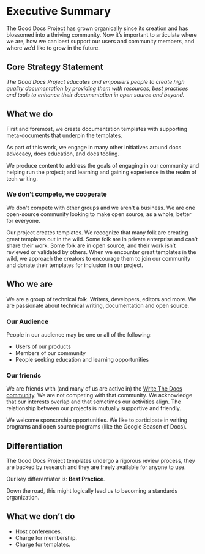 # Executive Summary

The Good Docs Project has grown organically since its creation and has blossomed into a thriving community. Now it’s important to articulate where we are, how we can best support our users and community members, and where we’d like to grow in the future. 


## Core Strategy Statement  

_The Good Docs Project educates and empowers people to create high quality documentation by providing them with resources, best practices and tools to enhance their documentation in open source and beyond._


## What we do

First and foremost, we create documentation templates with supporting meta-documents that underpin the templates.

As part of this work, we engage in many other initiatives around docs advocacy, docs education, and docs tooling. 

We produce content to address the goals of engaging in our community and helping run the project; and learning and gaining experience in the realm of tech writing.


### We don’t compete, we cooperate

We don't compete with other groups and we aren't a business. We are one open-source community looking to make open source, as a whole, better for everyone. 

Our project creates templates. We recognize that many folk are creating great templates out in the wild. Some folk are in private enterprise and can’t share their work. 
Some folk are in open source, and their work isn’t reviewed or validated by others. 
When we encounter great templates in the wild, we approach the creators to encourage them to join our community and donate their templates for inclusion in our project.


## Who we are

We are a group of technical folk. Writers, developers, editors and more. We are passionate about technical writing, documentation and open source.


### Our Audience

People in our audience may be one or all of the following:

* Users of our products
* Members of our community
* People seeking education and learning opportunities


### Our friends

We are friends with (and many of us are active in) the [Write The Docs community](https://www.writethedocs.org/). 
We are not competing with that community. We acknowledge that our interests overlap and that sometimes our activities align. 
The relationship between our projects is mutually supportive and friendly.

We welcome sponsorship opportunities. We like to participate in writing programs and open source programs (like the Google Season of Docs).


## Differentiation

The Good Docs Project templates undergo a rigorous review process, they are backed by research and they are freely available for anyone to use.

Our key differentiator is: **Best Practice**. 

Down the road, this might logically lead us to becoming a standards organization.


## What we don’t do

* Host conferences.
* Charge for membership.
* Charge for templates.